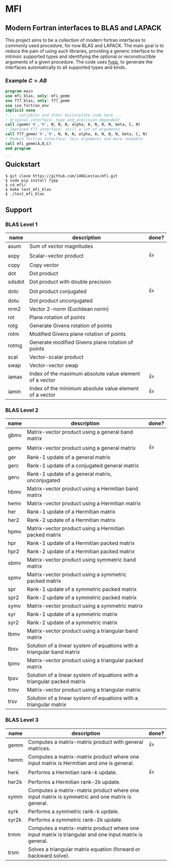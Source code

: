 # MFI
## Modern Fortran interfaces to BLAS and LAPACK
This project aims to be a collection of modern fortran interfaces to commonly used procedure, for now BLAS and LAPACK.
The main goal is to reduce the pain of using such libraries, providing a generic interface to the intrinsic supported types and 
identifying the optional or reconstructible arguments of a given procedure. The code uses [fypp](https://github.com/aradi/fypp),
to generate the interfaces automatically to all supported types and kinds.
### Example $C = AB$
```f90
program main
use mfi_blas, only: mfi_gemm
use f77_blas, only: f77_gemm
use iso_fortran_env
implicit none
! ... variables and other boilerplate code here ...
! Original interface: type and precision dependent
call cgemm('N','N', N, N, N, alpha, A, N, B, N, beta, C, N)
! Improved F77 interface: still a lot of arguments
call f77_gemm('N','N', N, N, N, alpha, A, N, B, N, beta, C, N)
! Modern fortran interface: less arguments and more readable 
call mfi_gemm(A,B,C)
end program
```

## Quickstart
```
$ git clone https://github.com/14NGiestas/mfi.git
$ sudo pip install fypp
$ cd mfi/
$ make test_mfi_blas
$ ./test_mfi_blas
```

## Support
### BLAS Level 1

|  name  |       description                                        | done? | 
|--------|----------------------------------------------------------|-------|
| asum   | Sum of vector magnitudes                                 |       |
| axpy   | Scalar-vector product                                    |  :+1: |
| copy   | Copy vector                                              |       |
| dot    | Dot product                                              |       |
| sdsdot | Dot product with double precision                        |       |
| dotc   | Dot product conjugated                                   |  :+1: |
| dotu   | Dot product unconjugated                                 |       |
| nrm2   | Vector 2-norm (Euclidean norm)                           |       |
| rot    | Plane rotation of points                                 |       |
| rotg   | Generate Givens rotation of points                       |       |
| rotm   | Modified Givens plane rotation of points                 |       |
| rotmg  | Generate modified Givens plane rotation of points        |       |
| scal   | Vector-scalar product                                    |       |
| swap   | Vector-vector swap                                       |       |
| iamax  | Index of the maximum absolute value element of a vector  |  :+1: |
| iamin  | Index of the minimum absolute value element of a vector  |  :+1: |

### BLAS Level 2

|  name  |       description                                                         | done? | 
|--------|---------------------------------------------------------------------------|-------|
|  gbmv  | Matrix-vector product using a general band matrix                         |       |
|  gemv  | Matrix-vector product using a general matrix                              |  :+1: |
|  ger   | Rank-1 update of a general matrix                                         |       |
|  gerc  | Rank-1 update of a conjugated general matrix                              |       |
|  geru  | Rank-1 update of a general matrix, unconjugated                           |       |
|  hbmv  | Matrix-vector product using a Hermitian band matrix                       |       |
|  hemv  | Matrix-vector product using a Hermitian matrix                            |       |
|  her   | Rank-1 update of a Hermitian matrix                                       |       |
|  her2  | Rank-2 update of a Hermitian matrix                                       |       |
|  hpmv  | Matrix-vector product using a Hermitian packed matrix                     |       |
|  hpr   | Rank-1 update of a Hermitian packed matrix                                |       |
|  hpr2  | Rank-2 update of a Hermitian packed matrix                                |       |
|  sbmv  | Matrix-vector product using symmetric band matrix                         |       |
|  spmv  | Matrix-vector product using a symmetric packed matrix                     |       |
|  spr   | Rank-1 update of a symmetric packed matrix                                |       |
|  spr2  | Rank-2 update of a symmetric packed matrix                                |       |
|  symv  | Matrix-vector product using a symmetric matrix                            |       |
|  syr   | Rank-1 update of a symmetric matrix                                       |       |
|  syr2  | Rank-2 update of a symmetric matrix                                       |       |
|  tbmv  | Matrix-vector product using a triangular band matrix                      |       |
|  tbsv  | Solution of a linear system of equations with a triangular band matrix    |       |
|  tpmv  | Matrix-vector product using a triangular packed matrix                    |       |
|  tpsv  | Solution of a linear system of equations with a triangular packed matrix  |       |
|  trmv  | Matrix-vector product using a triangular matrix                           |       |
|  trsv  | Solution of a linear system of equations with a triangular matrix         |       |


### BLAS Level 3

|  name  |       description                                                                                      | done? | 
|--------|--------------------------------------------------------------------------------------------------------|-------|
|  gemm  | Computes a matrix-matrix product with general matrices.                                                |  :+1: |
|  hemm  | Computes a matrix-matrix product where one input matrix is Hermitian and one is general.               |       |
|  herk  | Performs a Hermitian rank-k update.                                                                    |  :+1: |
| her2k  | Performs a Hermitian rank-2k update.                                                                   |       |
|  symm  | Computes a matrix-matrix product where one input matrix is symmetric and one matrix is general.        |       |
|  syrk  | Performs a symmetric rank-k update.                                                                    |       |
| syr2k  | Performs a symmetric rank-2k update.                                                                   |       |
|  trmm  | Computes a matrix-matrix product where one input matrix is triangular and one input matrix is general. |       |
|  trsm  | Solves a triangular matrix equation (forward or backward solve).                                       |       |

